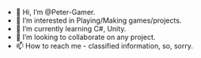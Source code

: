 - 👋 Hi, I’m @Peter-Gamer.
- 👀 I’m interested in Playing/Making games/projects.
- 🌱 I’m currently learning C#, Unity.
- 💞️ I’m looking to collaborate on any project.
- 📫 How to reach me - classified information, so, sorry.

<!---
Peter-Gamer/Peter-Gamer is a ✨ special ✨ repository because its `README.md` (this file) appears on your GitHub profile.
You can click the Preview link to take a look at your changes.
--->

